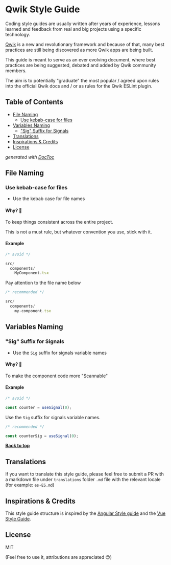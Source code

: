 
# Qwik Style Guide

Coding style guides are usually written after years of experience, lessons learned and feedback from real and big projects using a specific technology.

[Qwik](https://qwik.builder.io/) is a new and revolutionary framework and because of that, many best practices are still being discovered as more Qwik apps are being built.

This guide is meant to serve as an ever evolving document, where best practices are being suggested, debated and added by Qwik community members.

The aim is to potentially "graduate" the most popular / agreed upon rules into the official Qwik docs and / or as rules for the Qwik ESLint plugin. 



<!-- START doctoc generated TOC please keep comment here to allow auto update -->
<!-- DON'T EDIT THIS SECTION, INSTEAD RE-RUN doctoc TO UPDATE -->
## Table of Contents

- [File Naming](#file-naming)
  - [Use kebab-case for files](#use-kebab-case-for-files)
- [Variables Naming](#variables-naming)
  - ["Sig" Suffix for Signals](#sig-suffix-for-signals)
- [Translations](#translations)
- [Inspirations & Credits](#inspirations--credits)
- [License](#license)

<!-- END doctoc generated TOC please keep comment here to allow auto update -->

*generated with [DocToc](https://github.com/thlorenz/doctoc)*


## File Naming
### Use kebab-case for files

  - Use the kebab case for file names

#### Why? 🤔
To keep things consistent across the entire project.
  
This is not a must rule, but whatever convention you use, stick with it. 

  

#### Example

```typescript
/* avoid */

src/
  components/
    MyComponent.tsx

```

Pay attention to the file name below

```typescript
/* recommended */

src/
  components/
    my-component.tsx

```

## Variables Naming

### "Sig" Suffix for Signals

  - Use the `Sig` suffix for signals variable names

#### Why? 🤔
To make the component code more "Scannable" 
  
#### Example

```typescript
/* avoid */

const counter = useSignal(0);

```

Use the `Sig` suffix for signals variable names.

```typescript
/* recommended */

const counterSig = useSignal(0);
```

**[Back to top](#table-of-contents)**



## Translations

If you want to translate this style guide, please feel free to submit a PR with a markdown file under `translations` folder `.md` file with the relevant locale (for example: `es-ES.md`)

## Inspirations & Credits

This style guide structure is inspired by the [Angular Style guide](https://angular.io/guide/styleguide) and the [Vue Style Guide](https://vuejs.org/style-guide/). 


## License
MIT

(Feel free to use it, attributions are appreciated 😊)